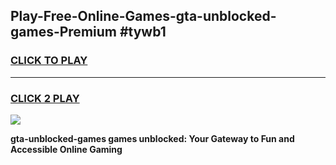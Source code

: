 
## Play-Free-Online-Games-gta-unblocked-games-Premium #tywb1
<h3>
<a href="https://premium.freeplayer.one?title=gta-unblocked-games&ref=8M">CLICK TO PLAY</a></h3>
<hr>

<h3>
<a href="https://premium.freeplayer.one?title=gta-unblocked-games&ref=8M">CLICK 2 PLAY</a>
  
</h3>

<a href="https://premium.freeplayer.one?title=gta-unblocked-games&ref=8M"><img src="https://clearcache.store/games.png"></a>


**gta-unblocked-games games unblocked: Your Gateway to Fun and Accessible Online Gaming**
